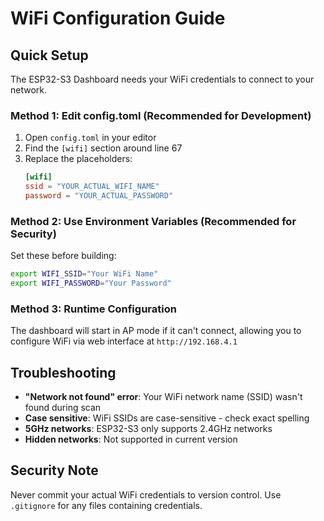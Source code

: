 # WiFi Configuration Guide

## Quick Setup

The ESP32-S3 Dashboard needs your WiFi credentials to connect to your network.

### Method 1: Edit config.toml (Recommended for Development)

1. Open `config.toml` in your editor
2. Find the `[wifi]` section around line 67
3. Replace the placeholders:
   ```toml
   [wifi]
   ssid = "YOUR_ACTUAL_WIFI_NAME"
   password = "YOUR_ACTUAL_PASSWORD"
   ```

### Method 2: Use Environment Variables (Recommended for Security)

Set these before building:
```bash
export WIFI_SSID="Your WiFi Name"
export WIFI_PASSWORD="Your Password"
```

### Method 3: Runtime Configuration

The dashboard will start in AP mode if it can't connect, allowing you to configure WiFi via web interface at `http://192.168.4.1`

## Troubleshooting

- **"Network not found" error**: Your WiFi network name (SSID) wasn't found during scan
- **Case sensitive**: WiFi SSIDs are case-sensitive - check exact spelling
- **5GHz networks**: ESP32-S3 only supports 2.4GHz networks
- **Hidden networks**: Not supported in current version

## Security Note

Never commit your actual WiFi credentials to version control. Use `.gitignore` for any files containing credentials.